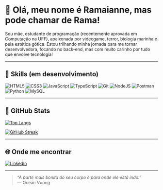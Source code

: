 # 🦈 Olá, meu nome é Ramaianne, mas pode chamar de Rama! 

Sou mãe, estudante de programação (recentemente aprovada em Computação na UFF), apaixonada por videogame, terror, biologia marinha e pela estética gótica. Estou trilhando minha jornada para me tornar desenvolvedora, focando no back-end, mas com muito carinho por tudo que envolve tecnologia!

---

## 🐙 Skills (em desenvolvimento)

![HTML5](https://img.shields.io/badge/HTML5-E34F26?style=for-the-badge&logo=html5&logoColor=white)
![CSS3](https://img.shields.io/badge/CSS3-1572B6?style=for-the-badge&logo=css3&logoColor=white)
![JavaScript](https://img.shields.io/badge/JavaScript-F7DF1E?style=for-the-badge&logo=javascript&logoColor=black)
![TypeScript](https://img.shields.io/badge/TypeScript-007ACC?style=for-the-badge&logo=typescript&logoColor=white)
![Git](https://img.shields.io/badge/GIT-E44C30?style=for-the-badge&logo=git&logoColor=white)
![NodeJS](https://img.shields.io/badge/node.js-6DA55F?style=for-the-badge&logo=node.js&logoColor=white)
![Postman](https://img.shields.io/badge/Postman-FF6C37.svg?style=for-the-badge&logo=Postman&logoColor=white)
![Python](https://img.shields.io/badge/python-3670A0?style=for-the-badge&logo=python&logoColor=ffdd54)
![MySQL](https://img.shields.io/badge/MySQL-00000F?style=for-the-badge&logo=mysql&logoColor=white)

---

## 🐋 GitHub Stats

[![Top Langs](https://github-readme-stats.vercel.app/api/top-langs/?username=ramafofa&layout=compact&theme=tokyonight)](https://github.com/anuraghazra/github-readme-stats)

[![GitHub Streak](https://streak-stats.demolab.com/?user=ramafofa&theme=tokyonight)](https://git.io/streak-stats)

---

## 🌐 Onde me encontrar

[![LinkedIn](https://img.shields.io/badge/-LinkedIn-0077B5?style=flat&logo=linkedin&logoColor=white)](https://www.linkedin.com/in/ramafofa)

---

> *“A parte mais bonita do seu corpo é para onde ele está indo.”*  
> — Ocean Vuong
